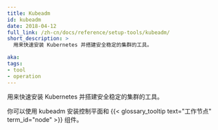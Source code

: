 ```yaml
---
title: Kubeadm
id: kubeadm
date: 2018-04-12
full_link: /zh-cn/docs/reference/setup-tools/kubeadm/
short_description: >
  用来快速安装 Kubernetes 并搭建安全稳定的集群的工具。

aka: 
tags:
- tool
- operation
---
```


<!--
title: Kubeadm
id: kubeadm
date: 2018-04-12
full_link: /docs/reference/setup-tools/kubeadm/
short_description: >
  A tool for quickly installing Kubernetes and setting up a secure cluster.

aka: 
tags:
- tool
- operation
-->

<!--
 A tool for quickly installing Kubernetes and setting up a secure cluster.
-->
用来快速安装 Kubernetes 并搭建安全稳定的集群的工具。

<!--more--> 

<!--
You can use kubeadm to install both the control plane and the {{< glossary_tooltip text="worker node" term_id="node" >}} components.
-->
你可以使用 kubeadm 安装控制平面和
{{< glossary_tooltip text="工作节点" term_id="node" >}}
组件。

